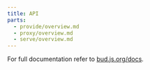 ```yaml
---
title: API
parts:
  - provide/overview.md
  - proxy/overview.md
  - serve/overview.md
---
```


For full documentation refer to [bud.js.org/docs](https://bud.js.org/docs).
